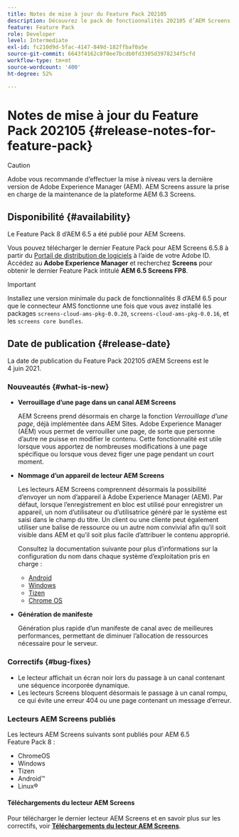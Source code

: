 ```yaml
---
title: Notes de mise à jour du Feature Pack 202105
description: Découvrez le pack de fonctionnalités 202105 d’AEM Screens, publié le 4 juin 2021.
feature: Feature Pack
role: Developer
level: Intermediate
exl-id: fc210d9d-5fac-4147-849d-182ffbaf0a5e
source-git-commit: 6643f4162c8f0ee7bcdb0fd3305d3978234f5cfd
workflow-type: tm+mt
source-wordcount: '400'
ht-degree: 52%

---
```


# Notes de mise à jour du Feature Pack 202105 {#release-notes-for-feature-pack}

>[!CAUTION]
>Adobe vous recommande d’effectuer la mise à niveau vers la dernière version de Adobe Experience Manager (AEM). AEM Screens assure la prise en charge de la maintenance de la plateforme AEM 6.3 Screens.

## Disponibilité {#availability}

Le Feature Pack 8 d’AEM 6.5 a été publié pour AEM Screens.

Vous pouvez télécharger le dernier Feature Pack pour AEM Screens 6.5.8 à partir du [Portail de distribution de logiciels](https://experience.adobe.com/#/downloads/content/software-distribution/fr/aem.html) à l’aide de votre Adobe ID. Accédez au **Adobe Experience Manager** et recherchez **Screens** pour obtenir le dernier Feature Pack intitulé **AEM 6.5 Screens FP8**.

>[!IMPORTANT]
>Installez une version minimale du pack de fonctionnalités 8 d’AEM 6.5 pour que le connecteur AMS fonctionne une fois que vous avez installé les packages `screens-cloud-ams-pkg-0.0.20`, `screens-cloud-ams-pkg-0.0.16`, et les `screens core bundles`.

## Date de publication {#release-date}

La date de publication du Feature Pack 202105 d’AEM Screens est le 4 juin 2021.

### Nouveautés {#what-is-new}

* **Verrouillage d’une page dans un canal AEM Screens**

  AEM Screens prend désormais en charge la fonction *Verrouillage d’une page*, déjà implémentée dans AEM Sites. Adobe Experience Manager (AEM) vous permet de verrouiller une page, de sorte que personne d’autre ne puisse en modifier le contenu. Cette fonctionnalité est utile lorsque vous apportez de nombreuses modifications à une page spécifique ou lorsque vous devez figer une page pendant un court moment.

* **Nommage d’un appareil de lecteur AEM Screens**

  Les lecteurs AEM Screens comprennent désormais la possibilité d’envoyer un nom d’appareil à Adobe Experience Manager (AEM).
Par défaut, lorsque l’enregistrement en bloc est utilisé pour enregistrer un appareil, un nom d’utilisateur ou d’utilisatrice généré par le système est saisi dans le champ du titre. Un client ou une cliente peut également utiliser une balise de ressource ou un autre nom convivial afin qu’il soit visible dans AEM et qu’il soit plus facile d’attribuer le contenu approprié.

  Consultez la documentation suivante pour plus d’informations sur la configuration du nom dans chaque système d’exploitation pris en charge :

   * [Android](/help/user-guide/implementing-android-player.md#name-android)
   * [Windows](/help/user-guide/implementing-windows-player.md#name-windows)
   * [Tizen](/help/user-guide/tizen-player.md#name-tizen)
   * [Chrome OS](/help/user-guide/implementing-chrome-os-player.md#name-chrome)

* **Génération de manifeste**

  Génération plus rapide d’un manifeste de canal avec de meilleures performances, permettant de diminuer l’allocation de ressources nécessaire pour le serveur.

### Correctifs {#bug-fixes}

* Le lecteur affichait un écran noir lors du passage à un canal contenant une séquence incorporée dynamique.
* Les lecteurs Screens bloquent désormais le passage à un canal rompu, ce qui évite une erreur 404 ou une page contenant un message d’erreur.

### Lecteurs AEM Screens publiés

Les lecteurs AEM Screens suivants sont publiés pour AEM 6.5 Feature Pack 8 :

* ChromeOS
* Windows
* Tizen
* Android™
* Linux®

#### Téléchargements du lecteur AEM Screens

Pour télécharger le dernier lecteur AEM Screens et en savoir plus sur les correctifs, voir **[Téléchargements du lecteur AEM Screens](https://download.macromedia.com/screens/index.html)**.

